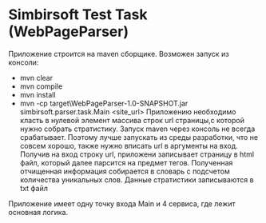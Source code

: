 # Simbirsoft Test Task (WebPageParser)
Приложение строится на maven сборщике. Возможен запуск из консоли:
- mvn clear 
- mvn compile
- mvn install
- mvn -cp target\WebPageParser-1.0-SNAPSHOT.jar simbirsoft.parser.task.Main <site_url>
    Приложению необходимо класть в нулевой элемент массива строк url страницы,с которой нужно собрать стратистику.
Запуск maven через консоль не всегда срабатывает. Поэтому лучше запускать из среды разработки, что не совсем хорошо,
также нужно вписать url в аргументы на вход. 
    Получив на вход строку url, приложени записывает страницу в html файл, который далее парсится на предмет тегов.
Полученная отчищенная информация собирается в словарь с подсчетом количества уникальных слов. Данные стратистики
записываются в txt файл

Приложение имеет одну точку входа Main и 4 сервиса, где лежит основная логика. 